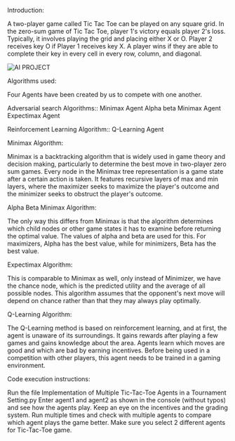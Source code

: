 
Introduction:

A two-player game called Tic Tac Toe can be played on any square grid. In the zero-sum game of Tic Tac Toe, player 1's victory equals player 2's loss. Typically, it involves playing the grid and placing either X or O. Player 2 receives key O if Player 1 receives key X. A player wins if they are able to complete their key in every cell in every row, column, and diagonal.

![AI PROJECT](https://github.com/susendra143/Implementation-of-Multiple-Tic-Tac-Toe-Agents-in-a-Tournament-Setting/assets/145168825/b5877d3b-840b-42f1-8624-a11b149e17b0)


Algorithms used:

Four Agents have been created by us to compete with one another.

Adversarial search Algorithms::
Minimax Agent
Alpha beta Minimax Agent
Expectimax Agent

Reinforcement Learning Algorithm::
Q-Learning Agent

Minimax Algorithm:

Minimax is a backtracking algorithm that is widely used in game theory and decision making, particularly to determine the best move in two-player zero sum games. Every node in the Minimax tree representation is a game state after a certain action is taken. It features recursive layers of max and min layers, where the maximizer seeks to maximize the player's outcome and the minimizer seeks to obstruct the player's outcome.

Alpha Beta Minimax Algorithm:

The only way this differs from Minimax is that the algorithm determines which child nodes or other game states it has to examine before returning the optimal value. The values of alpha and beta are used for this. For maximizers, Alpha has the best value, while for minimizers, Beta has the best value.

Expectimax Algorithm:

This is comparable to Minimax as well, only instead of Minimizer, we have the chance node, which is the predicted utility and the average of all possible nodes. This algorithm assumes that the opponent's next move will depend on chance rather than that they may always play optimally.

Q-Learning Algorithm:

The Q-Learning method is based on reinforcement learning, and at first, the agent is unaware of its surroundings. It gains rewards after playing a few games and gains knowledge about the area. Agents learn which moves are good and which are bad by earning incentives. Before being used in a competition with other players, this agent needs to be trained in a gaming environment.

Code execution instructions:

Run the file Implementation of Multiple Tic-Tac-Toe Agents in a Tournament Setting.py
Enter agent1 and agent2 as shown in the console (without typos) and see how the agents play.
Keep an eye on the incentives and the grading system.
Run multiple times and check with multiple agents to compare which agent plays the game better.
Make sure you select 2 different agents for Tic-Tac-Toe game.


